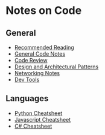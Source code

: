 Notes on Code
=============

General
-------

- [Recommended Reading](Recommended-Reading.md)
- [General Code Notes](General-Code-Notes.md)
- [Code Review](Code-Review.md)
- [Design and Architectural Patterns](Patterns/ReadMe.md)
- [Networking Notes](Networking-Notes.md)
- [Dev Tools](Dev-Tools.md)

Languages
---------

- [Python Cheatsheet](Python-Cheatsheet.md)
- [Javascript Cheatsheet](Javascript-Cheatsheet.md)
- [C# Cheatsheet](C-sharp-Cheatsheet.md)
